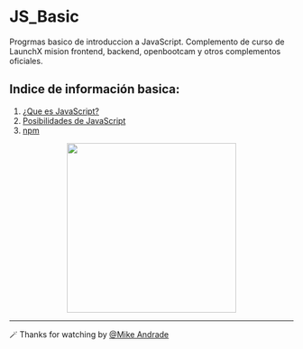 # JS_Basic
Progrmas basico de introduccion a JavaScript.
Complemento de curso de LaunchX mision frontend, backend, openbootcam y otros complementos oficiales.

 ## Indice de información basica:

 1. [¿Que es JavaScript?](https://github.com/Mike-std-cpu/JS_Basic/blob/main/Information/start_infoJS.md)
 2. [Posibilidades de JavaScript](https://github.com/Mike-std-cpu/JS_Basic/blob/main/Information/info_js.md)
 3. [npm](https://github.com/Mike-std-cpu/JS_Basic/blob/main/Information/npm.md)


<p align="center"> <img src="https://c.tenor.com/TReUojNlZ6wAAAAi/js-javascript.gif" width="300" hight="500"</p>
  
---
  
🪄 Thanks for watching  by [@Mike Andrade](https://github.com/Mike-std-cpu)
